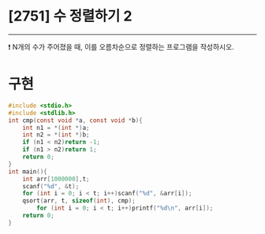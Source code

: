 # [2751] 수 정렬하기 2

---

❗ N개의 수가 주어졌을 때, 이를 오름차순으로 정렬하는 프로그램을 작성하시오.


# 구현

```c
#include <stdio.h>
#include <stdlib.h>
int cmp(const void *a, const void *b){
    int n1 = *(int *)a;
    int n2 = *(int *)b;
    if (n1 < n2)return -1;
    if (n1 > n2)return 1;
    return 0;
}
int main(){
    int arr[1000000],t;
    scanf("%d", &t);
    for (int i = 0; i < t; i++)scanf("%d", &arr[i]);
    qsort(arr, t, sizeof(int), cmp);
        for (int i = 0; i < t; i++)printf("%d\n", arr[i]);
    return 0;
}
```
